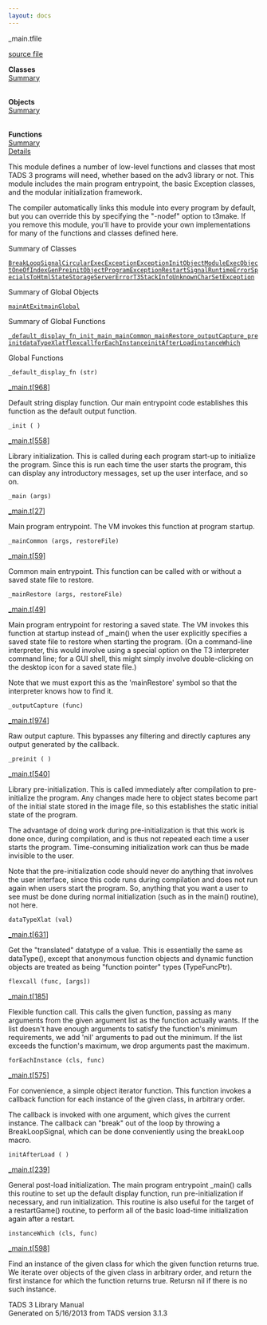 ```yaml
---
layout: docs
---
```

<span class="title">\_main.t</span><span class="type">file</span>

[source file](../source/_main.t.html)

**Classes**  
[Summary](#_ClassSummary_)  
 

**Objects**  
[Summary](#_ObjectSummary_)  
 

**Functions**  
[Summary](#_FunctionSummary_)  
[Details](#_Functions_)



This module defines a number of low-level functions and classes that
most TADS 3 programs will need, whether based on the adv3 library or
not. This module includes the main program entrypoint, the basic
Exception classes, and the modular initialization framework.

The compiler automatically links this module into every program by
default, but you can override this by specifying the "-nodef" option to
t3make. If you remove this module, you'll have to provide your own
implementations for many of the functions and classes defined here.



<span id="_ClassSummary_"></span>



<span class="hdln">Summary of Classes</span>  



[`BreakLoopSignal`](../object/BreakLoopSignal.html)[`CircularExecException`](../object/CircularExecException.html)[`Exception`](../object/Exception.html)[`InitObject`](../object/InitObject.html)[`ModuleExecObject`](../object/ModuleExecObject.html)[`OneOfIndexGen`](../object/OneOfIndexGen.html)[`PreinitObject`](../object/PreinitObject.html)[`ProgramException`](../object/ProgramException.html)[`RestartSignal`](../object/RestartSignal.html)[`RuntimeError`](../object/RuntimeError.html)[`SpecialsToHtmlState`](../object/SpecialsToHtmlState.html)[`StorageServerError`](../object/StorageServerError.html)[`T3StackInfo`](../object/T3StackInfo.html)[`UnknownCharSetException`](../object/UnknownCharSetException.html)
<span id="_ObjectSummary_"></span>



<span class="hdln">Summary of Global Objects</span>  



[`mainAtExit`](../object/mainAtExit.html)[`mainGlobal`](../object/mainGlobal.html)
<span id="FunctionSummary_"></span>



<span class="hdln">Summary of Global Functions</span>  



[`_default_display_fn`](#_default_display_fn)[`_init`](#_init)[`_main`](#_main)[`_mainCommon`](#_mainCommon)[`_mainRestore`](#_mainRestore)[`_outputCapture`](#_outputCapture)[`_preinit`](#_preinit)[`dataTypeXlat`](#dataTypeXlat)[`flexcall`](#flexcall)[`forEachInstance`](#forEachInstance)[`initAfterLoad`](#initAfterLoad)[`instanceWhich`](#instanceWhich)

<span id="_Functions_"></span>



<span class="hdln">Global Functions</span>  



<span id="_default_display_fn"></span>

`_default_display_fn (str)`

[\_main.t](../file/_main.t.html)\[[968](../source/_main.t.html#968)\]



Default string display function. Our main entrypoint code establishes
this function as the default output function.



<span id="_init"></span>

`_init ( )`

[\_main.t](../file/_main.t.html)\[[558](../source/_main.t.html#558)\]



Library initialization. This is called during each program start-up to
initialize the program. Since this is run each time the user starts the
program, this can display any introductory messages, set up the user
interface, and so on.



<span id="_main"></span>

`_main (args)`

[\_main.t](../file/_main.t.html)\[[27](../source/_main.t.html#27)\]



Main program entrypoint. The VM invokes this function at program
startup.



<span id="_mainCommon"></span>

`_mainCommon (args, restoreFile)`

[\_main.t](../file/_main.t.html)\[[59](../source/_main.t.html#59)\]



Common main entrypoint. This function can be called with or without a
saved state file to restore.



<span id="_mainRestore"></span>

`_mainRestore (args, restoreFile)`

[\_main.t](../file/_main.t.html)\[[49](../source/_main.t.html#49)\]



Main program entrypoint for restoring a saved state. The VM invokes this
function at startup instead of \_main() when the user explicitly
specifies a saved state file to restore when starting the program. (On a
command-line interpreter, this would involve using a special option on
the T3 interpreter command line; for a GUI shell, this might simply
involve double-clicking on the desktop icon for a saved state file.)

Note that we must export this as the 'mainRestore' symbol so that the
interpreter knows how to find it.



<span id="_outputCapture"></span>

`_outputCapture (func)`

[\_main.t](../file/_main.t.html)\[[974](../source/_main.t.html#974)\]



Raw output capture. This bypasses any filtering and directly captures
any output generated by the callback.



<span id="_preinit"></span>

`_preinit ( )`

[\_main.t](../file/_main.t.html)\[[540](../source/_main.t.html#540)\]



Library pre-initialization. This is called immediately after compilation
to pre-initialize the program. Any changes made here to object states
become part of the initial state stored in the image file, so this
establishes the static initial state of the program.

The advantage of doing work during pre-initialization is that this work
is done once, during compilation, and is thus not repeated each time a
user starts the program. Time-consuming initialization work can thus be
made invisible to the user.

Note that the pre-initialization code should never do anything that
involves the user interface, since this code runs during compilation and
does not run again when users start the program. So, anything that you
want a user to see must be done during normal initialization (such as in
the main() routine), not here.



<span id="dataTypeXlat"></span>

`dataTypeXlat (val)`

[\_main.t](../file/_main.t.html)\[[631](../source/_main.t.html#631)\]



Get the "translated" datatype of a value. This is essentially the same
as dataType(), except that anonymous function objects and dynamic
function objects are treated as being "function pointer" types
(TypeFuncPtr).



<span id="flexcall"></span>

`flexcall (func, [args])`

[\_main.t](../file/_main.t.html)\[[185](../source/_main.t.html#185)\]



Flexible function call. This calls the given function, passing as many
arguments from the given argument list as the function actually wants.
If the list doesn't have enough arguments to satisfy the function's
minimum requirements, we add 'nil' arguments to pad out the minimum. If
the list exceeds the function's maximum, we drop arguments past the
maximum.



<span id="forEachInstance"></span>

`forEachInstance (cls, func)`

[\_main.t](../file/_main.t.html)\[[575](../source/_main.t.html#575)\]



For convenience, a simple object iterator function. This function
invokes a callback function for each instance of the given class, in
arbitrary order.

The callback is invoked with one argument, which gives the current
instance. The callback can "break" out of the loop by throwing a
BreakLoopSignal, which can be done conveniently using the breakLoop
macro.



<span id="initAfterLoad"></span>

`initAfterLoad ( )`

[\_main.t](../file/_main.t.html)\[[239](../source/_main.t.html#239)\]



General post-load initialization. The main program entrypoint \_main()
calls this routine to set up the default display function, run
pre-initialization if necessary, and run initialization. This routine is
also useful for the target of a restartGame() routine, to perform all of
the basic load-time initialization again after a restart.



<span id="instanceWhich"></span>

`instanceWhich (cls, func)`

[\_main.t](../file/_main.t.html)\[[598](../source/_main.t.html#598)\]



Find an instance of the given class for which the given function returns
true. We iterate over objects of the given class in arbitrary order, and
return the first instance for which the function returns true. Retursn
nil if there is no such instance.





TADS 3 Library Manual  
Generated on 5/16/2013 from TADS version 3.1.3


